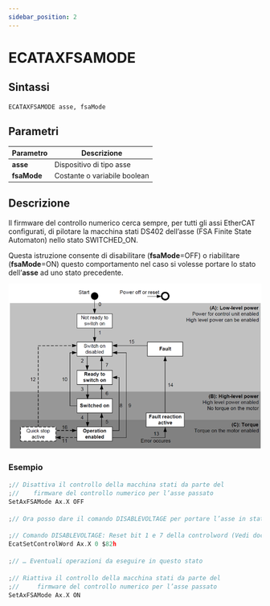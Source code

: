 ```yaml
---
sidebar_position: 2
---
```


# ECATAXFSAMODE

## Sintassi

  ```
ECATAXFSAMODE asse, fsaMode
  ```

## Parametri
|Parametro                 | Descrizione                     |                
|--------------------------|---------------------------------|
| **asse**                 | Dispositivo di tipo asse        |         
| **fsaMode**              | Costante o variabile boolean    |         
 
## Descrizione
Il firmware del controllo numerico cerca sempre, per tutti gli assi EtherCAT configurati, di pilotare la macchina stati DS402 dell’asse (FSA Finite State Automaton) nello stato SWITCHED_ON. 

Questa istruzione consente di disabilitare (**fsaMode**=OFF) o riabilitare (**fsaMode**=ON) questo comportamento nel caso si volesse portare lo stato dell’**asse** ad uno stato precedente.

![EcatStatesMachine](./img/EcatStatesMachine.png)

### Esempio

  ```c {3,14} showLineNumbers
;// Disattiva il controllo della macchina stati da parte del 
;//    firmware del controllo numerico per l’asse passato
SetAxFSAMode Ax.X OFF

;// Ora posso dare il comando DISABLEVOLTAGE per portare l’asse in stato SWITCH_ON_DISABLED

;// Comando DISABLEVOLTAGE: Reset bit 1 e 7 della controlword (Vedi documentazione DS402)
EcatSetControlWord Ax.X 0 $82h 

;// … Eventuali operazioni da eseguire in questo stato

;// Riattiva il controllo della macchina stati da parte del 
;//     firmware del controllo numerico per l’asse passato
SetAxFSAMode Ax.X ON
 ```
